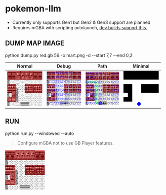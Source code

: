 # pokemon-llm

- Currently only supports Gen1 but Gen2 & Gen3 support are planned
- Requires mGBA with scripting autolaunch, [dev builds support this.](https://mgba.io/downloads.html#development-downloads)

## DUMP MAP IMAGE

python dump.py red.gb 56 -o mart.png -d --start 7,7 --end 0,2

| Normal | Debug | Path | Minimal |
|---------|---------|---------|---------|
| ![Alt1](images/normal_mart.png) | ![Alt2](images/debug_mart.png) | ![Alt3](images/path_debug_mart.png) | ![Alt4](images/minimal_mart.png) |

## RUN

python run.py --windowed --auto 

> Configure mGBA not to use GB Player features.

![Alt1](images/normal_mart.png)